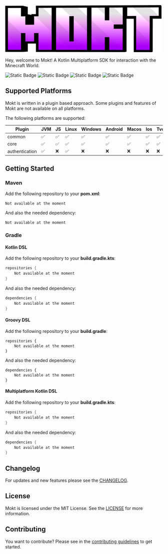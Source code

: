<img src="assets/mokt_full_alpha.png" alt="Mokt Logo" width="500px" height="150"/>

Hey, welcome to Mokt!
A Kotlin Multiplatform SDK for interaction with the Minecraft World.

![Static Badge](https://img.shields.io/badge/kotlin-redtronics?style=flat&logo=kotlin&labelColor=white&color=purple&link=https%3A%2F%2Fkotlinlang.org%2F)
![Static Badge](https://img.shields.io/badge/MIT-redtronics?style=flat&logoColor=black&label=license&labelColor=white&color=purple&link=https%3A%2F%2Fkotlinlang.org%2F)
![Static Badge](https://code.redtronics.dev/nils.jaekel/mokt/badges/master/pipeline.svg)
![Static Badge](https://code.redtronics.dev/nils.jaekel/mokt/-/badges/release.svg)

## Supported Platforms

Mokt is written in a plugin based approach.
Some plugins and features of Mokt are not available on all platforms.

The following platforms are supported:

| Plugin         | JVM | JS | Linux | Windows | Android | Macos | Ios | Tvos | Watchos |
|----------------|-----|----|-------|---------|---------|-------|-----|------|---------|
| common         | ✅   | ✅  | ✅     | ✅       | ✅       | ✅     | ✅   | ✅    | ✅       |
| core           | ✅   | ✅  | ✅     | ✅       | ✅       | ✅     | ✅   | ✅    | ✅       |
| authentication | ✅   | ❌  | ✅     | ❌       | ❌       | ❌     | ❌   | ❌    | ❌       |

## Getting Started

### Maven

Add the following repository to your **pom.xml**:

```
Not available at the moment
```

And also the needed dependency:

```
Not available at the moment
```

### Gradle

#### Kotlin DSL

Add the following repository to your **build.gradle.kts**:

```kotlin
repositories {
    Not available at the moment
}
```

And also the needed dependency:

```kotlin
dependencies {
    Not available at the moment
}
```

#### Groovy DSL

Add the following repository to your **build.gradle**:

```
repositories {
    Not available at the moment
}
```

And also the needed dependency:

```
dependencies {
    Not available at the moment
}
```

#### Multiplatform Kotlin DSL

Add the following repository to your **build.gradle.kts**:

```kotlin
repositories {
    Not available at the moment
}
```

And also the needed dependency:

```kotlin
dependencies {
    Not available at the moment
}
```

## Changelog

For updates and new features please see the [CHANGELOG](CHANGELOG.md).

## License

Mokt is licensed under the MIT License. See the [LICENSE](LICENSE) for more information.

## Contributing

You want to contribute? Please see in the [contributing guidelines](CONTRIBUTING.md) to get started.
